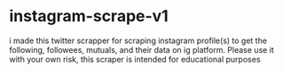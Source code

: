 # instagram-scrape-v1
i made this twitter scrapper for scraping instagram profile(s) to get the following, followees, mutuals, and their data on ig platform. Please use it with your own risk, this scraper is intended for educational purposes 
